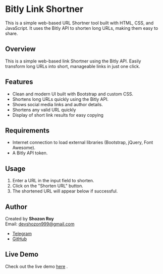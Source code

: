 # Bitly Link Shortner

This is a simple web-based URL Shortner tool built with HTML, CSS, and JavaScript. It uses the Bitly API to shorten long URLs, making them easy to share.

## Overview

This is a simple web-based link Shortner using the Bitly API. Easily transform long URLs into short, manageable links in just one click.

## Features
- Clean and modern UI built with Bootstrap and custom CSS.
- Shortens long URLs quickly using the Bitly API.
- Shows social media links and author details.
- Shortens any valid URL quickly
- Display of short link results for easy copying

## Requirements
- Internet connection to load external libraries (Bootstrap, jQuery, Font Awesome).
- A Bitly API token.

## Usage
1. Enter a URL in the input field to shorten.
2. Click on the "Shorten URL" button.
3. The shortened URL will appear below if successful.


## Author

Created by **Shozon Roy**  
Email: [devshozon999@gmail.com](mailto:devshozon999@gmail.com)  
- [Telegram](https://t.me/shozonroy2)
- [GitHub](https://github.com/Shozon-Roy)

## Live Demo

Check out the live demo [here](h) .

